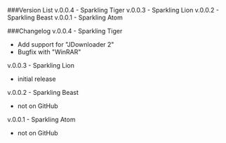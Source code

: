 ###Version List
v.0.0.4 - Sparkling Tiger
v.0.0.3 - Sparkling Lion
v.0.0.2 - Sparkling Beast
v.0.0.1 - Sparkling Atom

###Changelog
v.0.0.4 - Sparkling Tiger
+ Add support for "JDownloader 2"
+ Bugfix with "WinRAR"

v.0.0.3 - Sparkling Lion
+ initial release

v.0.0.2 - Sparkling Beast
- not on GitHub

v.0.0.1 - Sparkling Atom
- not on GitHub
